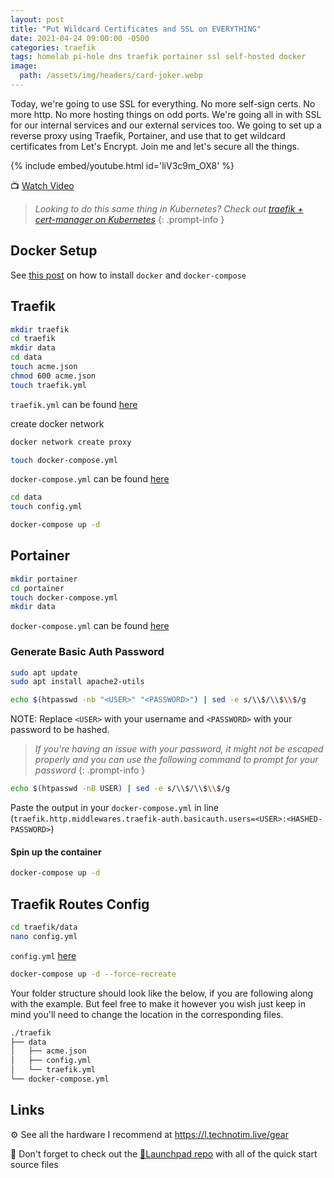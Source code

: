 ```yaml
---
layout: post
title: "Put Wildcard Certificates and SSL on EVERYTHING"
date: 2021-04-24 09:00:00 -0500
categories: traefik
tags: homelab pi-hole dns traefik portainer ssl self-hosted docker
image:
  path: /assets/img/headers/card-joker.webp
---
```


Today, we're going to use SSL for everything.  No more self-sign certs.  No more http.  No more hosting things on odd ports.  We're going all in with SSL for our internal services and our external services too.  We going to set up a reverse proxy using Traefik, Portainer, and use that to get wildcard certificates from Let's Encrypt. Join me and let's secure all the things.

{% include embed/youtube.html id='liV3c9m_OX8' %}

📺 [Watch Video](https://www.youtube.com/watch?v=liV3c9m_OX8)

> *Looking to do this same thing in Kubernetes? Check out [traefik + cert-manager on Kubernetes](/posts/kube-traefik-cert-manager-le/)*
{: .prompt-info }

## Docker Setup

See [this post](/posts/docker-compose-install/) on how to install `docker` and `docker-compose`

## Traefik

```bash
mkdir traefik
cd traefik
mkdir data
cd data
touch acme.json
chmod 600 acme.json
touch traefik.yml
```

`traefik.yml` can be found [here](https://github.com/techno-tim/techno-tim.github.io/tree/master/reference_files/traefik-portainer-ssl/traefik)

create docker network

```bash
docker network create proxy
```

```bash
touch docker-compose.yml
```

`docker-compose.yml` can be found [here](https://github.com/techno-tim/techno-tim.github.io/tree/master/reference_files/traefik-portainer-ssl/traefik)

```bash
cd data
touch config.yml
```

```bash
docker-compose up -d
```

## Portainer

```bash
mkdir portainer
cd portainer
touch docker-compose.yml
mkdir data
```

`docker-compose.yml` can be found [here](https://github.com/techno-tim/techno-tim.github.io/tree/master/reference_files/traefik-portainer-ssl/portainer)

### Generate Basic Auth Password

```bash
sudo apt update
sudo apt install apache2-utils
```

```bash
echo $(htpasswd -nb "<USER>" "<PASSWORD>") | sed -e s/\\$/\\$\\$/g
```

NOTE: Replace `<USER>` with your username and `<PASSWORD>` with your password to be hashed.

> *If you're having an issue with your password, it might not be escaped properly and you can use the following command to prompt for your password*
{: .prompt-info }

```bash
echo $(htpasswd -nB USER) | sed -e s/\\$/\\$\\$/g
```

Paste the output in your `docker-compose.yml` in line (`traefik.http.middlewares.traefik-auth.basicauth.users=<USER>:<HASHED-PASSWORD>`)

#### Spin up the container

```bash
docker-compose up -d
```

## Traefik Routes Config

```bash
cd traefik/data
nano config.yml
```

`config.yml` [here](https://github.com/techno-tim/techno-tim.github.io/tree/master/reference_files/traefik-portainer-ssl/traefik)

```bash
docker-compose up -d --force-recreate
```

Your folder structure should look like the below, if you are following along with the example.  But feel free to make it however you wish just keep in mind you'll need to change the location in the corresponding files.

```bash
./traefik
├── data
│   ├── acme.json
│   ├── config.yml
│   └── traefik.yml
└── docker-compose.yml
```
## Links

⚙️ See all the hardware I recommend at <https://l.technotim.live/gear>

🚀 Don't forget to check out the [🚀Launchpad repo](https://l.technotim.live/quick-start) with all of the quick start source files
